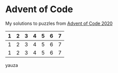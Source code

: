# Advent of Code

My solutions to puzzles from [Advent of Code 2020](https://adventofcode.com/)

| 1 | 2 | 3 | 4 | 5 | 6 | 7 |
| - | - | - | - | - | - | - |
| 1 | 2 | 3 | 4 | 5 | 6 | 7 |
| 1 | 2 | 3 | 4 | 5 | 6 | 7 |

yauza
